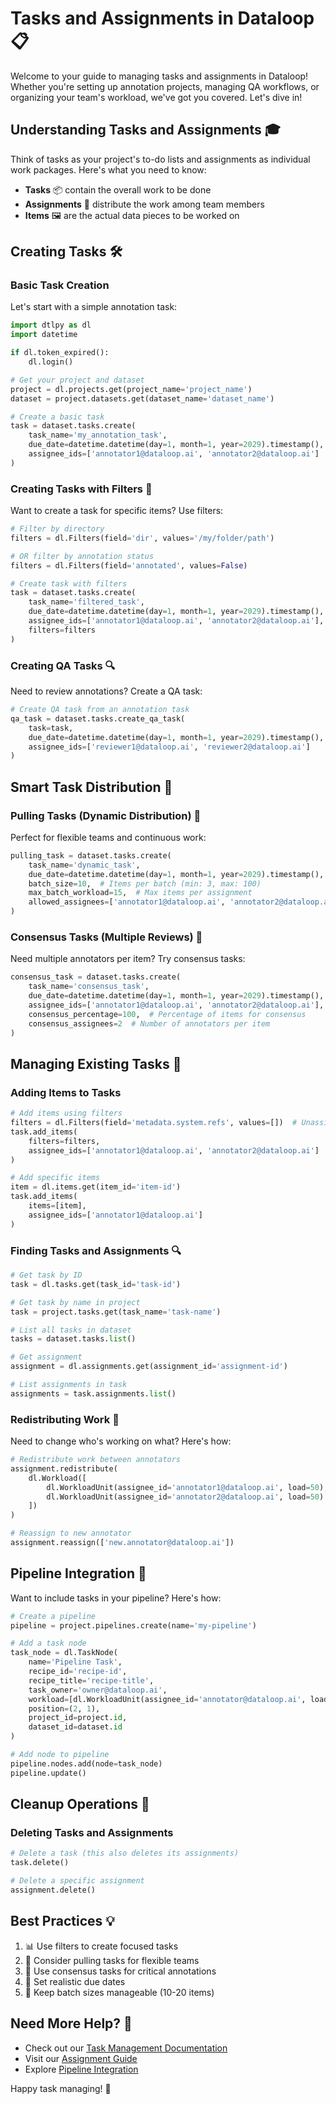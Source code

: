 # Tasks and Assignments in Dataloop 📋

Welcome to your guide to managing tasks and assignments in Dataloop! Whether you're setting up annotation projects, managing QA workflows, or organizing your team's workload, we've got you covered. Let's dive in!

## Understanding Tasks and Assignments 🎓

Think of tasks as your project's to-do lists and assignments as individual work packages. Here's what you need to know:

- **Tasks** 📦 contain the overall work to be done
- **Assignments** 📝 distribute the work among team members
- **Items** 🖼️ are the actual data pieces to be worked on

## Creating Tasks 🛠️

### Basic Task Creation

Let's start with a simple annotation task:

```python
import dtlpy as dl
import datetime

if dl.token_expired():
    dl.login()

# Get your project and dataset
project = dl.projects.get(project_name='project_name')
dataset = project.datasets.get(dataset_name='dataset_name')

# Create a basic task
task = dataset.tasks.create(
    task_name='my_annotation_task',
    due_date=datetime.datetime(day=1, month=1, year=2029).timestamp(),
    assignee_ids=['annotator1@dataloop.ai', 'annotator2@dataloop.ai']
)
```

### Creating Tasks with Filters 🎯

Want to create a task for specific items? Use filters:

```python
# Filter by directory
filters = dl.Filters(field='dir', values='/my/folder/path')

# OR filter by annotation status
filters = dl.Filters(field='annotated', values=False)

# Create task with filters
task = dataset.tasks.create(
    task_name='filtered_task',
    due_date=datetime.datetime(day=1, month=1, year=2029).timestamp(),
    assignee_ids=['annotator1@dataloop.ai', 'annotator2@dataloop.ai'],
    filters=filters
)
```

### Creating QA Tasks 🔍

Need to review annotations? Create a QA task:

```python
# Create QA task from an annotation task
qa_task = dataset.tasks.create_qa_task(
    task=task,
    due_date=datetime.datetime(day=1, month=1, year=2029).timestamp(),
    assignee_ids=['reviewer1@dataloop.ai', 'reviewer2@dataloop.ai']
)
```

## Smart Task Distribution 🎯

### Pulling Tasks (Dynamic Distribution) 🔄

Perfect for flexible teams and continuous work:

```python
pulling_task = dataset.tasks.create(
    task_name='dynamic_task',
    due_date=datetime.datetime(day=1, month=1, year=2029).timestamp(),
    batch_size=10,  # Items per batch (min: 3, max: 100)
    max_batch_workload=15,  # Max items per assignment
    allowed_assignees=['annotator1@dataloop.ai', 'annotator2@dataloop.ai']
)
```

### Consensus Tasks (Multiple Reviews) 👥

Need multiple annotators per item? Try consensus tasks:

```python
consensus_task = dataset.tasks.create(
    task_name='consensus_task',
    due_date=datetime.datetime(day=1, month=1, year=2029).timestamp(),
    assignee_ids=['annotator1@dataloop.ai', 'annotator2@dataloop.ai'],
    consensus_percentage=100,  # Percentage of items for consensus
    consensus_assignees=2  # Number of annotators per item
)
```

## Managing Existing Tasks 🔧

### Adding Items to Tasks

```python
# Add items using filters
filters = dl.Filters(field='metadata.system.refs', values=[])  # Unassigned items
task.add_items(
    filters=filters,
    assignee_ids=['annotator1@dataloop.ai', 'annotator2@dataloop.ai']
)

# Add specific items
item = dl.items.get(item_id='item-id')
task.add_items(
    items=[item],
    assignee_ids=['annotator1@dataloop.ai']
)
```

### Finding Tasks and Assignments 🔍

```python
# Get task by ID
task = dl.tasks.get(task_id='task-id')

# Get task by name in project
task = project.tasks.get(task_name='task-name')

# List all tasks in dataset
tasks = dataset.tasks.list()

# Get assignment
assignment = dl.assignments.get(assignment_id='assignment-id')

# List assignments in task
assignments = task.assignments.list()
```

### Redistributing Work 🔄

Need to change who's working on what? Here's how:

```python
# Redistribute work between annotators
assignment.redistribute(
    dl.Workload([
        dl.WorkloadUnit(assignee_id='annotator1@dataloop.ai', load=50),
        dl.WorkloadUnit(assignee_id='annotator2@dataloop.ai', load=50)
    ])
)

# Reassign to new annotator
assignment.reassign(['new.annotator@dataloop.ai'])
```

## Pipeline Integration 🔗

Want to include tasks in your pipeline? Here's how:

```python
# Create a pipeline
pipeline = project.pipelines.create(name='my-pipeline')

# Add a task node
task_node = dl.TaskNode(
    name='Pipeline Task',
    recipe_id='recipe-id',
    recipe_title='recipe-title',
    task_owner='owner@dataloop.ai',
    workload=[dl.WorkloadUnit(assignee_id='annotator@dataloop.ai', load=100)],
    position=(2, 1),
    project_id=project.id,
    dataset_id=dataset.id
)

# Add node to pipeline
pipeline.nodes.add(node=task_node)
pipeline.update()
```

## Cleanup Operations 🧹

### Deleting Tasks and Assignments

```python
# Delete a task (this also deletes its assignments)
task.delete()

# Delete a specific assignment
assignment.delete()
```

## Best Practices 💡

1. 📊 Use filters to create focused tasks
2. 🔄 Consider pulling tasks for flexible teams
3. 👥 Use consensus tasks for critical annotations
4. 📅 Set realistic due dates
5. 🎯 Keep batch sizes manageable (10-20 items)

## Need More Help? 🤔

- Check out our [Task Management Documentation](https://docs.dataloop.ai/docs/labeling-overview)
- Visit our [Assignment Guide](https://docs.dataloop.ai/docs/assignments)
- Explore [Pipeline Integration](https://docs.dataloop.ai/docs/workflow-nodes)

Happy task managing! 🚀
